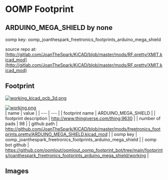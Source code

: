 # OOMP Footprint  
## ARDUINO_MEGA_SHIELD  by none  
  
oomp key: oomp_joanthespark_freetronics_footprints_arduino_mega_shield  
  
source repo at: [http://gitlab.com/JoanTheSpark/KiCAD/blob/master/mods/RF.pretty/XMIT.kicad_mod](http://gitlab.com/JoanTheSpark/KiCAD/blob/master/mods/RF.pretty/XMIT.kicad_mod)  
## Footprint  
  
[![working_kicad_pcb_3d.png](working_kicad_pcb_3d_600.png)](working_kicad_pcb_3d.png)  
  
[![working.png](working_600.png)](working.png)  
| name | value | 
| --- | --- | 
| footprint name | ARDUINO_MEGA_SHIELD | 
| footprint description | http://www.thingiverse.com/thing:9630 | 
| number of pads | 98 | 
| github path | http://github.com/JoanTheSpark/KiCAD/blob/master/mods/freetronics_footprints.pretty/ARDUINO_MEGA_SHIELD.kicad_mod | 
| oomp key | oomp_joanthespark_freetronics_footprints_arduino_mega_shield | 
| oomp bot github | https://github.com/oomlout/oomlout_oomp_footprint_bot/tree/main/footprints/joanthespark_freetronics_footprints_arduino_mega_shield/working | 
## Images  
